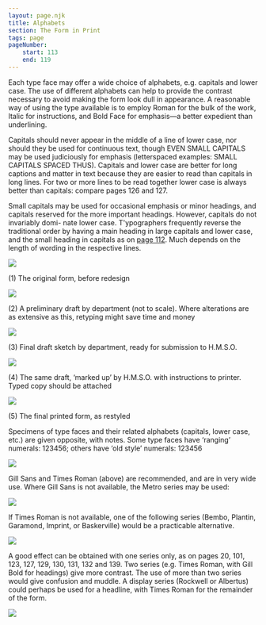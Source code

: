```yaml
---
layout: page.njk
title: Alphabets
section: The Form in Print
tags: page
pageNumber:
    start: 113
    end: 119
---
```


Each type face may offer a wide choice of alphabets, e.g. capitals and lower case. The use of different alphabets can help to provide the contrast necessary
to avoid making the form look dull in appearance. A reasonable way of using the type
available is to employ Roman for the bulk of the work, Italic for instructions, and Bold
Face for emphasis—a better expedient than underlining.

Capitals should never appear in the middle of a line of lower case, nor should they
be used for continuous text, though EVEN SMALL CAPITALS may be used judiciously for
emphasis (letterspaced examples: SMALL CAPITALS SPACED THUS). Capitals
and lower case are better for long captions and matter in text because they are easier
to read than capitals in long lines. For two or more lines to be read together lower case
is always better than capitals: compare pages 126 and 127.

Small capitals may be used for occasional emphasis or minor headings, and capitals
reserved for the more important headings. However, capitals do not invariably domi-
nate lower case. T'ypographers frequently reverse the traditional order by having a
main heading in large capitals and lower case, and the small heading in capitals as
on [page 112](/the-form-in-print/the-layout-of-the-printed-matter/). Much depends on the length of wording in the respective lines.

![](1.jpg)

(1) The original form, before redesign

![](2.jpg)

(2) A preliminary draft by department (not to scale). Where alterations are as extensive
as this, retyping might save time and money

![](3.jpg)

(3) Final draft sketch by department, ready for submission to H.M.S.O.

![](4.jpg)

(4) The same draft, ‘marked up’ by H.M.S.O. with instructions to printer. Typed copy
should be attached

![](5.jpg)

(5) The final printed form, as restyled

Specimens of type faces and their related alphabets (capitals, lower case, etc.) are given
opposite, with notes. Some type faces have ‘ranging’ numerals: 123456; others have
‘old style’ numerals: 123456

![](6.jpg)

Gill Sans and Times Roman (above) are recommended, and are in very wide use. Where
Gill Sans is not available, the Metro series may be used:

![](7.jpg)

If Times Roman is not available, one of the following series (Bembo, Plantin, Garamond,
Imprint, or Baskerville) would be a practicable alternative.

![](8.jpg)


A good effect can be obtained with one series only, as on pages 20, 101, 123, 127, 129, 130,
131, 132 and 139. Two series (e.g. Times Roman, with Gill Bold for headings) give more
contrast. The use of more than two series would give confusion and muddle. A display
series (Rockwell or Albertus) could perhaps be used for a headline, with Times Roman
for the remainder of the form.

![](9.jpg)
